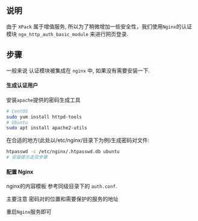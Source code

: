 ## 说明

由于 `XPack` 属于增值服务, 所以为了稍微增加一些安全性，我们使用`Nginx`的认证模块 `ngx_http_auth_basic_module` 来进行网页登录.

## 步骤

一般来说 认证模块被集成在 `nginx` 中, 如果没有需要安装一下.

#### 生成认证用户

安装`apache`提供的密码生成工具

``` bash
# CentOS
sudo yum install httpd-tools
# Ubuntu
sudo apt install apache2-utils
```

在合适的地方(此处以/etc/nginx/目录下为例)生成密码对文件:

``` bash
htpasswd -c /etc/nginx/.htpasswd.db ubuntu
# 安装提示走完步骤
```

#### 配置 Nginx

nginx的内容模板 参考同级目录下的 `auth.conf`.

主要注意 密码对的位置和需要保护的服务的地址

重启`Nginx`服务即可
